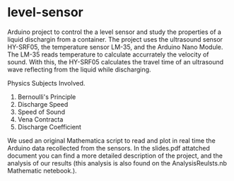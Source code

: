 # level-sensor
Arduino project to control the a level sensor and study the properties of a liquid dischargin from a container. The project uses the ultrasound sensor HY-SRF05, the temperature sensor LM-35, and the Arduino Nano Module. The LM-35 reads temperature to calculate accurrately the velocity of sound. With this, the HY-SRF05 calculates the travel time of an ultrasound wave reflecting from the liquid while discharging.

Physics Subjects Involved.

1. Bernoulli's Principle
2. Discharge Speed
3. Speed of Sound
4. Vena Contracta
5. Discharge Coefficient

We used an original Mathematica script to read and plot in real time the Arduino data recollected from the sensors. In the slides.pdf attatched document you can find a more detailed description of the project, and the analysis of our results (this analysis is also found on the AnalysisReulsts.nb Mathematic netebook.).
